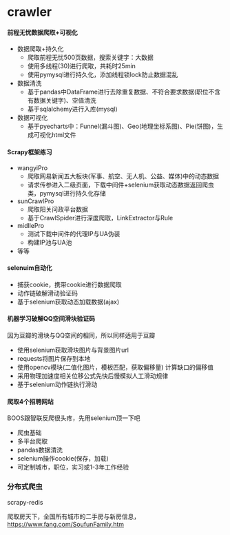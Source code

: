 # crawler

#### 前程无忧数据爬取+可视化

- 数据爬取+持久化
  - 爬取前程无忧500页数据，搜索关键字：大数据
  - 使用多线程(30)进行爬取，共耗时25min
  - 使用pymysql进行持久化，添加线程锁lock防止数据混乱
- 数据清洗
  - 基于pandas中DataFrame进行去除重复数据、不符合要求数据(职位不含有数据关键字)、空值清洗
  - 基于sqlalchemy进行入库(mysql)
- 数据可视化
  - 基于pyecharts中：Funnel(漏斗图)、Geo(地理坐标系图)、Pie(饼图)，生成可视化html文件

#### Scrapy框架练习

- wangyiPro
  - 爬取网易新闻五大板块(军事、航空、无人机、公益、媒体)中的动态数据
  - 请求传参进入二级页面，下载中间件+selenium获取动态数据返回爬虫类，pymysql进行持久化存储
- sunCrawlPro
  - 爬取阳关问政平台数据
  - 基于CrawlSpider进行深度爬取，LinkExtractor与Rule
- midllePro
  - 测试下载中间件的代理IP与UA伪装
  - 构建IP池与UA池
- 等等

#### selenuim自动化

- 捕获cookie，携带cookie进行数据爬取
- 动作链破解滑动验证码
- 基于selenium获取动态加载数据(ajax)

#### 机器学习破解QQ空间滑块验证码

因为豆瓣的滑块与QQ空间的相同，所以同样适用于豆瓣

- 使用selenium获取滑块图片与背景图片url
- requests将图片保存到本地
- 使用opencv模块(二值化图片，模板匹配，获取偏移量) 计算缺口的偏移值
- 采用物理加速度相关位移公式先快后慢模拟人工滑动规律
- 基于selenium动作链执行滑动

#### 爬取4个招聘网站

BOOS跟智联反爬很头疼，先用selenium顶一下吧

- 爬虫基础
- 多平台爬取
- pandas数据清洗
- selenium操作cookie(保存，加载)
- 可定制城市，职位，实习或1-3年工作经验

### 分布式爬虫

scrapy-redis

爬取房天下，全国所有城市的二手房与新房信息，https://www.fang.com/SoufunFamily.htm


